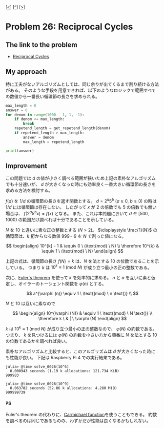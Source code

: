 \[[<](./p0025.md)] \[[^](../README_ja.md)] \[[>](./p0027.md)]

# Problem 26: Reciprocal Cycles

## The link to the problem

- [Reciprocal Cycles](https://projecteuler.net/problem=26)

## My approach

特に工夫がないアルゴリズムとしては、同じ余りが出てくるまで割り続ける方法がある。
そのような手段を用意できれば、以下のようなロジックで範囲すべての数値から一番長い循環節の長さを求められる。

```python
max_length = 0
answer = 0
for denom in range(1000 - 1, 1, -1):
    if denom <= max_length:
        break
    repetend_length = get_repetend_length(denom)
    if repetend_length > max_length:
        answer = denom
        max_length = repetend_length

print(answer)
```

## Improvement

この問題では $d$ の値が小さく調べる範囲が狭いため上記の素朴なアルゴリズムでも十分速いが、
$d$ が大きくなった時にも効率良く一番大きい循環節の長さを求める方法を検討する。

$f(d)$ を $1/d$ の循環節の長さを返す関数とする。
$d = 2^{a} 5^{b} \ (a \ge 0, \ b \ge 0)$ の時は $1/d$ には循環節は存在しない。
したがって $x$ が 2 の倍数でも 5 の倍数でも無い場合は、 $f(2^{a} 5^{b} x) = f(x)$ となる。
また、これは本問題において $d \in [500, 1000)$ の範囲だけ調べれば十分であることを示している。

$N$ を 10 と違いに素な正の整数とする ($N > 2$)。
$\displaystyle \frac{1}{N}$ の循環節は、$k$ 桁からなる数値 $999 \cdots 9$ を $N$ で割った値になる。

$$
\begin{align}
10^{k} - 1 & \equiv 0 \ (\text{mod} \ N) \\
\therefore 10^{k} & \equiv 1 \ (\text{mod} \ N)
\end{align}
$$

上記の式は、循環節の長さ $f(N) = k$ は、$N$ を法とする $10$ の位数であることを示している。
つまり $k$ は $10^{k} \equiv 1 \ (\text{mod} \ N)$ が成り立つ最小の正の整数である。

次に、[Euler's theorem](https://en.wikipedia.org/wiki/Euler%27s_theorem) を使って $k$ を効率的に求める。
$n$ と $a$ を互いに素と仮定し、オイラーのトーシェント関数を $\varphi (n)$ とする。

$$
a^{\varphi (n)} \equiv 1 \ \text{(mod} \ n \text{)} \\
$$

$N$ と 10 は互いに素なので

$$
\begin{align}
10^{\varphi (N)} & \equiv 1 \ \text{(mod} \ N \text{)} \\
\therefore k \ & | \ \varphi (N)
\end{align}
$$

$k$ は $10^{k} \equiv 1 \ (\text{mod} \ N)$ が成り立つ最小の正の整数なので、 $\varphi (N)$ の約数である。
つまり、 $k$ を見つけるには $\varphi (N)$ の約数を小さい方から順番に
$N$ を法とする $10$ の位数であるかを調べれば良い。

素朴なアルゴリズムと比較すると、このアルゴリズムは $d$ が大きくなった時にも性能が良い。
下記は Raspberry Pi 4 での実行結果である。

```console
julia> @time solve_0026(10^6)
  0.000943 seconds (1.19 k allocations: 121.734 KiB)
999983

julia> @time solve_0026(10^9)
  0.063782 seconds (52.86 k allocations: 4.280 MiB)
999999739
```

#### PS

Euler's theorem の代わりに、[Carmichael function](https://en.wikipedia.org/wiki/Carmichael_function)を使うこともできる。
約数を調べるのは同じであるものの、わずかだが性能は良くなるかもしれない。

